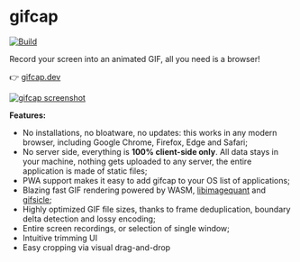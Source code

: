 # gifcap

[![Build](https://github.com/joaomoreno/gifcap/actions/workflows/build.yml/badge.svg)](https://github.com/joaomoreno/gifcap/actions/workflows/build.yml)

Record your screen into an animated GIF, all you need is a browser!

👉 [gifcap.dev](https://gifcap.dev/)

[![gifcap screenshot](https://user-images.githubusercontent.com/22350/119881198-4d861b00-bf2d-11eb-866b-9607b6da676a.png)](https://gifcap.dev/)

**Features:**

- No installations, no bloatware, no updates: this works in any modern browser, including Google Chrome, Firefox, Edge and Safari;
- No server side, everything is **100% client-side only**. All data stays in your machine, nothing gets uploaded to any server, the entire application is made of static files;
- PWA support makes it easy to add gifcap to your OS list of applications;
- Blazing fast GIF rendering powered by WASM, [libimagequant](https://github.com/ImageOptim/libimagequant) and [gifsicle](https://github.com/kohler/gifsicle);
- Highly optimized GIF file sizes, thanks to frame deduplication, boundary delta detection and lossy encoding;
- Entire screen recordings, or selection of single window;
- Intuitive trimming UI
- Easy cropping via visual drag-and-drop